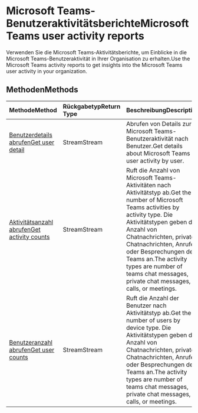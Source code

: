 # <a name="microsoft-teams-user-activity-reports"></a><span data-ttu-id="3852c-101">Microsoft Teams-Benutzeraktivitätsberichte</span><span class="sxs-lookup"><span data-stu-id="3852c-101">Microsoft Teams user activity reports</span></span>

<span data-ttu-id="3852c-102">Verwenden Sie die Microsoft Teams-Aktivitätsberichte, um Einblicke in die Microsoft Teams-Benutzeraktivität in Ihrer Organisation zu erhalten.</span><span class="sxs-lookup"><span data-stu-id="3852c-102">Use the Microsoft Teams activity reports to get insights into the Microsoft Teams user activity in your organization.</span></span>

## <a name="methods"></a><span data-ttu-id="3852c-103">Methoden</span><span class="sxs-lookup"><span data-stu-id="3852c-103">Methods</span></span>

| <span data-ttu-id="3852c-104">Methode</span><span class="sxs-lookup"><span data-stu-id="3852c-104">Method</span></span>                                   | <span data-ttu-id="3852c-105">Rückgabetyp</span><span class="sxs-lookup"><span data-stu-id="3852c-105">Return Type</span></span> | <span data-ttu-id="3852c-106">Beschreibung</span><span class="sxs-lookup"><span data-stu-id="3852c-106">Description</span></span>                              |
| :--------------------------------------- | :---------- | :--------------------------------------- |
| [<span data-ttu-id="3852c-107">Benutzerdetails abrufen</span><span class="sxs-lookup"><span data-stu-id="3852c-107">Get user detail</span></span>](../api/reportroot_getteamsuseractivityuserdetail.md) | <span data-ttu-id="3852c-108">Stream</span><span class="sxs-lookup"><span data-stu-id="3852c-108">Stream</span></span>      | <span data-ttu-id="3852c-109">Abrufen von Details zur Microsoft Teams-Benutzeraktivität nach Benutzer.</span><span class="sxs-lookup"><span data-stu-id="3852c-109">Get details about Microsoft Teams user activity by user.</span></span> |
| [<span data-ttu-id="3852c-110">Aktivitätsanzahl abrufen</span><span class="sxs-lookup"><span data-stu-id="3852c-110">Get activity counts</span></span>](../api/reportroot_getteamsuseractivitycounts.md) | <span data-ttu-id="3852c-111">Stream</span><span class="sxs-lookup"><span data-stu-id="3852c-111">Stream</span></span>      | <span data-ttu-id="3852c-112">Ruft die Anzahl von Microsoft Teams-Aktivitäten nach Aktivitätstyp ab.</span><span class="sxs-lookup"><span data-stu-id="3852c-112">Get the number of Microsoft Teams activities by activity type.</span></span> <span data-ttu-id="3852c-113">Die Aktivitätstypen geben die Anzahl von Chatnachrichten, privaten Chatnachrichten, Anrufen oder Besprechungen der Teams an.</span><span class="sxs-lookup"><span data-stu-id="3852c-113">The activity types are number of teams chat messages, private chat messages, calls, or meetings.</span></span> |
| [<span data-ttu-id="3852c-114">Benutzeranzahl abrufen</span><span class="sxs-lookup"><span data-stu-id="3852c-114">Get user counts</span></span>](../api/reportroot_getteamsuseractivityusercounts.md) | <span data-ttu-id="3852c-115">Stream</span><span class="sxs-lookup"><span data-stu-id="3852c-115">Stream</span></span>      | <span data-ttu-id="3852c-116">Ruft die Anzahl der Benutzer nach Aktivitätstyp ab.</span><span class="sxs-lookup"><span data-stu-id="3852c-116">Get the number of users by device type.</span></span> <span data-ttu-id="3852c-117">Die Aktivitätstypen geben die Anzahl von Chatnachrichten, privaten Chatnachrichten, Anrufen oder Besprechungen der Teams an.</span><span class="sxs-lookup"><span data-stu-id="3852c-117">The activity types are number of teams chat messages, private chat messages, calls, or meetings.</span></span> |
